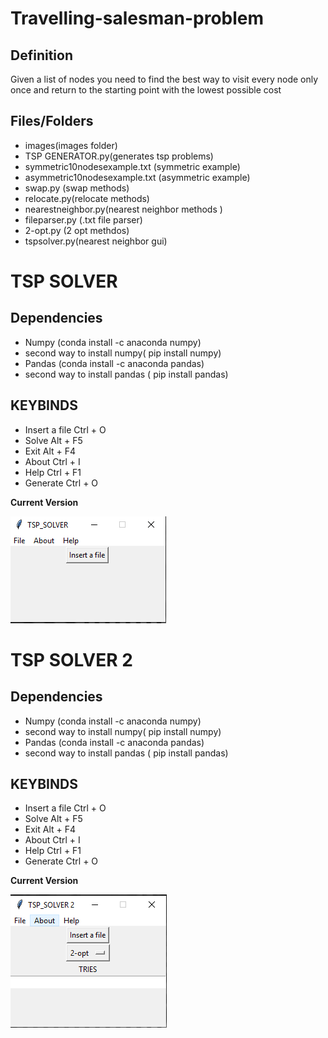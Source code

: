 # Travelling-salesman-problem

## Definition
Given a list of nodes you need to find the best way to visit every node only once and return to the starting point with the lowest possible cost

## Files/Folders
<ul>
    <li> images(images folder)
    <li> TSP GENERATOR.py(generates tsp problems) </li>
    <li> symmetric10nodesexample.txt (symmetric example) </li>
    <li> asymmetric10nodesexample.txt (asymmetric example) </li>
    <li> swap.py (swap methods) </li>
    <li> relocate.py(relocate methods) </li>
    <li> nearestneighbor.py(nearest neighbor methods ) </li>
    <li> fileparser.py (.txt file parser) </li>
    <li> 2-opt.py (2 opt methdos) </li>
    <li> tspsolver.py(nearest neighbor gui) </li>
</ul>



# TSP SOLVER


## Dependencies

 <ul>
  <li> Numpy (conda install -c anaconda numpy) </li>
  <li> second way to install numpy( pip install numpy) </li>
  <li> Pandas (conda install -c anaconda pandas) </li>
  <li> second way to install pandas ( pip install pandas) </li>
</ul>


## KEYBINDS

<ul>
<li> Insert a file Ctrl + O </li>
<li> Solve Alt + F5 </li>
<li> Exit Alt + F4 </li>
<li> About Ctrl + I </li>
<li> Help Ctrl + F1 </li>
<li> Generate Ctrl + O </li>
</ul>
  

**Current Version**

<p><img src ="images/tsp solver.png" title = "TSP Solver Version"/> </p>


# TSP SOLVER 2

## Dependencies

 <ul>
  <li> Numpy (conda install -c anaconda numpy) </li>
  <li> second way to install numpy( pip install numpy) </li>
  <li> Pandas (conda install -c anaconda pandas) </li>
  <li> second way to install pandas ( pip install pandas) </li>
</ul>


## KEYBINDS

<ul>
<li> Insert a file Ctrl + O </li>
<li> Solve Alt + F5 </li>
<li> Exit Alt + F4 </li>
<li> About Ctrl + I </li>
<li> Help Ctrl + F1 </li>
<li> Generate Ctrl + O </li>
</ul>

**Current Version**

<p><img src ="images/tsp solver 2.png" title = "TSP Solver 2 Version"/> </p>
